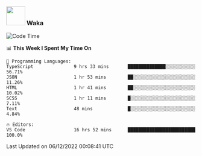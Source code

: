 ### <img src="https://media.giphy.com/media/VgCDAzcKvsR6OM0uWg/giphy.gif" width="50"> Waka

  <!--START_SECTION:waka-->
![Code Time](http://img.shields.io/badge/Code%20Time-1%2C136%20hrs%2014%20mins-blue)

📊 **This Week I Spent My Time On** 

```text
💬 Programming Languages: 
TypeScript               9 hrs 33 mins       ██████████████░░░░░░░░░░░   56.71% 
JSON                     1 hr 53 mins        ██░░░░░░░░░░░░░░░░░░░░░░░   11.26% 
HTML                     1 hr 41 mins        ██░░░░░░░░░░░░░░░░░░░░░░░   10.02% 
SCSS                     1 hr 11 mins        █░░░░░░░░░░░░░░░░░░░░░░░░   7.11% 
Text                     48 mins             █░░░░░░░░░░░░░░░░░░░░░░░░   4.84%

🔥 Editors: 
VS Code                  16 hrs 52 mins      █████████████████████████   100.0%

```


 Last Updated on 06/12/2022 00:08:41 UTC
<!--END_SECTION:waka-->
